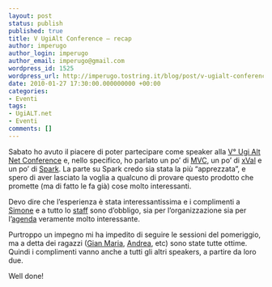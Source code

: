 ```yaml
---
layout: post
status: publish
published: true
title: V UgiAlt Conference – recap
author: imperugo
author_login: imperugo
author_email: imperugo@gmail.com
wordpress_id: 1525
wordpress_url: http://imperugo.tostring.it/blog/post/v-ugialt-conference-recap/
date: 2010-01-27 17:30:00.000000000 +00:00
categories:
- Eventi
tags:
- UgiALT.net
- Eventi
comments: []
---
```

<p>Sabato ho avuto il piacere di poter partecipare come speaker alla <a title="V° Ugi Alt Net Conference" href="http://www.ugialt.net/V%20UgiALT.net%20Conference.ashx" rel="nofollow" target="_blank">V° Ugi Alt Net Conference</a> e, nello specifico, ho parlato un po’ di <a title="Category: MVC" href="http://tostring.it/Categories/Archive/MVC" target="_blank">MVC</a>, un po’ di <a title="xVal" href="http://xval.codeplex.com/" target="_blank">xVal</a> e un po’ di <a title="Spark View Engine" href="http://sparkviewengine.com/" rel="nofollow" target="_blank">Spark</a>. La parte su Spark credo sia stata la più “apprezzata”, e spero di aver lasciato la voglia a qualcuno di provare questo prodotto che promette (ma di fatto le fa già) cose molto interessanti.</p>  <p>Devo dire che l’esperienza è stata interessantissima e i complimenti a <a href="http://codeclimber.net.nz/" rel="nofollow friend met colleague" target="_new">Simone</a> e a tutto lo <a title="Ugi Alt" href="http://ugialt.net/" rel="nofollow" target="_blank">staff</a> sono d’obbligo, sia per l’organizzazione sia per l’<a title="Agenda V° Ugi Alt Conference" href="http://www.ugialt.net/V%20UgiALT.net%20Conference.ashx" rel="nofollow" target="_blank">agenda</a> veramente molto interessante.</p>  <p>Purtroppo un impegno mi ha impedito di seguire le sessioni del pomeriggio, ma a detta dei ragazzi (<a href="http://www.codewrecks.com/blog/index.php" rel="nofollow friend met co-worker colleague" target="_new">Gian Maria</a>, <a href="http://twitter.com/andreabalducci" rel="nofollow friend met co-worker colleague">Andrea</a>, etc) sono state tutte ottime. Quindi i complimenti vanno anche a tutti gli altri speakers, a partire da loro due.</p>  <p>Well done!</p>    <p>&#160;</p>
